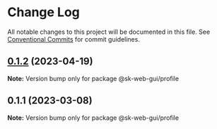 # Change Log

All notable changes to this project will be documented in this file.
See [Conventional Commits](https://conventionalcommits.org) for commit guidelines.

## [0.1.2](https://github.com/Sundsvallskommun/web-shared-components/compare/@sk-web-gui/profile@0.1.1...@sk-web-gui/profile@0.1.2) (2023-04-19)

**Note:** Version bump only for package @sk-web-gui/profile

## 0.1.1 (2023-03-08)

**Note:** Version bump only for package @sk-web-gui/profile
